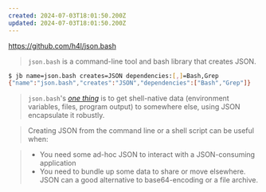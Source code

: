 ```yaml
---
created: 2024-07-03T18:01:50.200Z
updated: 2024-07-03T18:01:50.200Z
---
```

https://github.com/h4l/json.bash

> `json.bash` is a command-line tool and bash library that creates JSON.

```sh
$ jb name=json.bash creates=JSON dependencies:[,]=Bash,Grep
{"name":"json.bash","creates":"JSON","dependencies":["Bash","Grep"]}
```

> `json.bash`'s _[one thing](https://en.wikipedia.org/wiki/Unix_philosophy)_ is to get shell-native data (environment variables, files, program output) to somewhere else, using JSON encapsulate it robustly.

> Creating JSON from the command line or a shell script can be useful when:

> - You need some ad-hoc JSON to interact with a JSON-consuming application
> - You need to bundle up some data to share or move elsewhere. JSON can a good alternative to base64-encoding or a file archive.